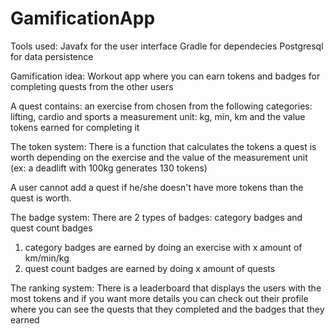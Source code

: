 # GamificationApp

Tools used:
Javafx for the user interface
Gradle for dependecies
Postgresql for data persistence

Gamification idea: Workout app where you can earn tokens and badges for completing quests from the other users

A quest contains:
an exercise from chosen from the following categories: lifting, cardio and sports
a measurement unit: kg, min, km and the value
tokens earned for completing it

The token system:
There is a function that calculates the tokens a quest is worth depending on the exercise and the value of the measurement unit 
(ex: a deadlift with 100kg generates 130 tokens)

A user cannot add a quest if he/she doesn't have more tokens than the quest is worth.

The badge system:
There are 2 types of badges: category badges and quest count badges
1) category badges are earned by doing an exercise with x amount of km/min/kg
2) quest count badges are earned by doing x amount of quests

The ranking system:
There is a leaderboard that displays the users with the most tokens and if you want more details you can check out their profile where you can see the quests that they
completed and the badges that they earned
